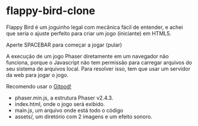 # flappy-bird-clone
Flappy Bird é um joguinho legal com mecânica fácil de entender, 
e achei que seria o ajuste perfeito para criar um jogo (iniciante) em HTML5.

Aperte SPACEBAR para começar a jogar (pular)

A execução de um jogo Phaser diretamente em um navegador não funciona, 
porque o Javascript não tem permissão para carregar arquivos do seu sistema 
de arquivos local. Para resolver isso, tem que usar um servidor da web 
para jogar o jogo.

Recomendo usar o <a href="https://gitpod.io/">Gitpod!</a>

- phaser.min.js, a estrutura Phaser v2.4.3.
- index.html, onde o jogo será exibido.
- main.js, um arquivo onde está todo o código
- assets/, um diretório com 2 imagens e um efeito sonoro.
